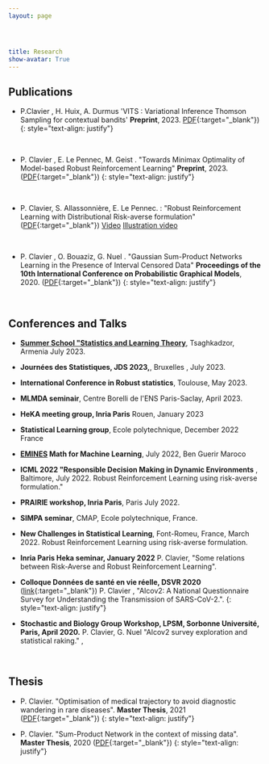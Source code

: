 ```yaml
---
layout: page




title: Research
show-avatar: True
---
```


## Publications

* P.Clavier , H. Huix, A. Durmus 'VITS : Variational Inference Thomson Sampling for contextual bandits' **Preprint**, 2023. [PDF](https://arxiv.org/abs/2307.10167){:target="_blank"})
{: style="text-align: justify"}
<p>&nbsp;</p> 

* P. Clavier , E. Le Pennec, M. Geist . "Towards Minimax Optimality of Model-based Robust Reinforcement Learning" **Preprint**, 2023. ([PDF]([http://proceedings.mlr.press/v138/pierre20a.html](https://arxiv.org/abs/2302.05372)){:target="_blank"})
{: style="text-align: justify"}
<p>&nbsp;</p>


* P. Clavier, S. Allassonnière, E. Le Pennec. : "Robust Reinforcement Learning with Distributional Risk-averse formulation"
 ([PDF](https://arxiv.org/abs/2206.06841){:target="_blank"})
[Video](https://user-images.githubusercontent.com/43342527/177513690-38202278-76db-42a5-9d68-2a159cfa80c7.mp4) [Illustration video](https://user-images.githubusercontent.com/43342527/177516762-03c0e52b-b77b-4684-8ea4-90786948ddee.mp4)
 <p>&nbsp;</p>
  
* P. Clavier , O. Bouaziz, G. Nuel . "Gaussian Sum-Product Networks Learning in the Presence of Interval Censored Data" **Proceedings of the 10th International Conference on Probabilistic Graphical Models**, 2020. ([PDF](http://proceedings.mlr.press/v138/pierre20a.html){:target="_blank"})
{: style="text-align: justify"}
<p>&nbsp;</p>



## Conferences and Talks

* **[Summer School "Statistics and Learning Theory](http://mathschool.ysu.am/slt2023/)**, Tsaghkadzor, Armenia  July 2023.

* **Journées des Statistiques, JDS 2023,**, Bruxelles , July 2023.

* **International Conference in Robust statistics**, Toulouse, May 2023.

* **MLMDA seminair**, Centre Borelli de l'ENS Paris-Saclay, April 2023.

* **HeKA meeting group, Inria Paris** Rouen, January 2023

*  **Statistical Learning group**, Ecole polytechnique, December 2022 France

* **[EMINES](https://www.emines-ingenieur.org/en/education/summer-school) Math for Machine Learning**, July 2022, Ben Guerir Maroco

* **ICML 2022 "Responsible Decision Making in Dynamic Environments** , Baltimore, July 2022. Robust
Reinforcement Learning using risk-averse formulation."

* **PRAIRIE workshop, Inria Paris**, Paris July 2022. 

* **SIMPA seminar**, CMAP, Ecole polytechnique, France.

* **New Challenges in Statistical Learning**, Font-Romeu, France, March 2022. Robust Reinforcement Learning using
risk-averse formulation.

*  **Inria  Paris Heka seminar, January 2022**  P. Clavier, "Some relations between Risk-Averse and Robust Reinforcement Learning".

*  **Colloque Données de santé en vie réelle, DSVR 2020** ([link](https://www.afcros.com/evenements/colloque-donnees-de-sante-en-vie-reelle/){:target="_blank"}) P. Clavier , "Alcov2: A National Questionnaire Survey for Understanding the Transmission of SARS-CoV-2.".
{: style="text-align: justify"}

* **Stochastic and Biology Group Workshop, LPSM, Sorbonne Université, Paris, April 2020.** P. Clavier, G. Nuel  "Alcov2 survey exploration and statistical raking." , 


<p>&nbsp;</p>

## Thesis


* P. Clavier. "Optimisation of medical trajectory to avoid diagnostic wandering in rare diseases". **Master Thesis**, 2021 ([PDF](/assets/img/CLAVIER_rapport.pdf){:target="_blank"})
{: style="text-align: justify"}

* P. Clavier. "Sum-Product Network in the context of missing data". **Master Thesis**, 2020 ([PDF](https://www.diva-portal.org/smash/record.jsf?pid=diva2%3A1414624&dswid=9379){:target="_blank"})
{: style="text-align: justify"}



